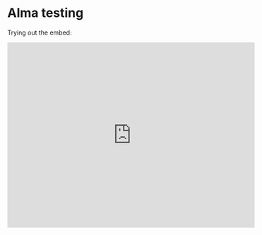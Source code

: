 # Alma testing


Trying out the embed:


<iframe src="https://uv-v4.netlify.app/uv.html#?manifest=https://librarysearch.cardiff.ac.uk/view/iiif/presentation/44WHELF_CAR/12206137520002420/manifest&c=0&m=0&cv=1&config=&locales=en-GB:English (GB),cy-GB:Cymraeg,fr-FR:Français (FR),pl-PL:Polski,sv-SE:Svenska&xywh=-348,0,4324,5620&r=0" width="560" height="420" allowfullscreen frameborder="0"></iframe>
